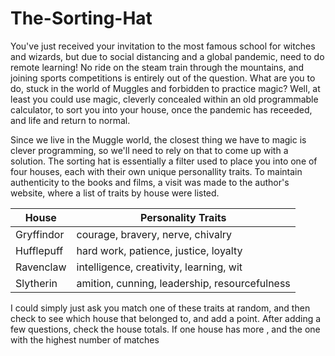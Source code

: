 # The-Sorting-Hat
You've just received your invitation to the most famous school for witches and wizards, but due to social distancing and a global pandemic, need to do remote learning! No ride on the steam train through the mountains, and joining sports competitions is entirely out of the question. What are you to do, stuck in the world of Muggles and forbidden to practice magic? Well, at least you could use magic, cleverly concealed within an old programmable calculator, to sort you into your house, once the pandemic has receeded, and life and return to normal.

Since we live in the Muggle world, the closest thing we have to magic is clever programming, so we'll need to rely on that to come up with a solution. The sorting hat is essentially a filter used to place you into one of four houses, each with their own unique personallity traits. To maintain authenticity to the books and films, a visit was made to the author's website, where a list of traits by house were listed.

| House | Personality Traits |
| ---------- | --------------------------------------------- |
| Gryffindor | courage, bravery, nerve, chivalry             |
| Hufflepuff | hard work, patience, justice, loyalty         |
| Ravenclaw  | intelligence, creativity, learning, wit       |
| Slytherin  | amition, cunning, leadership, resourcefulness |

I could simply just ask you match one of these traits at random, and then check to see which house that belonged to, and add a point. After adding a few questions, check the house totals. If one house has more , and the one with the highest number of matches 
